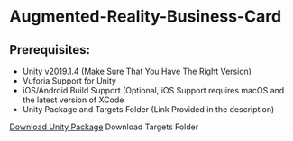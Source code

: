 # Augmented-Reality-Business-Card
## Prerequisites:
<ul>
  <li>Unity v2019.1.4 (Make Sure That You Have The Right Version)</li>
  <li>Vuforia Support for Unity</li>
  <li>iOS/Android Build Support (Optional, iOS Support requires macOS and the latest version of XCode</li>
  <li>Unity Package and Targets Folder (Link Provided in the description)</li>
</ul>
<a href="https://drive.google.com/file/d/1QMMQdD05Ew1Ay7oGONOFif4wtGZSUxsP/view?usp=sharing">Download Unity Package</a>
<a hread="Targets" download> Download Targets Folder</a>
